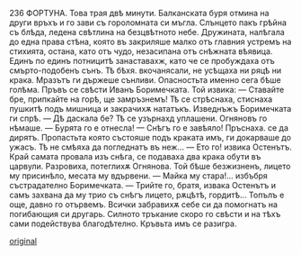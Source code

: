 ﻿236
ФОРТУНА.
Това трая двѣ минути. Балканската буря отмина на други връхъ и го зави съ гороломната си мъгла. Слънцето пакъ грѣйна съ блѣда, ледена свѣтлина на безцвѣтното небе.
Дружината, налѣгала до една права стѣна, която въ закриляше малко отъ главния устремъ на стихията, остана, като отъ чудо, незасипана отъ снѣжната вѣявица. Единъ по единъ потницитѣ занаставахж, като че се пробуждаха отъ смърто-подобенъ сънъ. Тѣ бѣхя. вкочанясали, не усѣщаха ни ряцѣ ни крака. Мразътъ ги държеше сънливи. Опасностьта именно сега бѣше голѣма. Пръвъ се свѣсти Иванъ Боримечката. Той извика:
— Ставайте бре, припкайте на горѣ, ще замръзнемъ!
Тѣ се стрѣснаха, стиснаха пушкитѣ подъ мишница и закрачихѫ нататъкъ. Изведнъжъ Боримечката ги спрѣ.
— Дѣ даскала бе?
Тѣ се узърнахд уплашени. Огняновъ го нѣмаше.
— Бурята го е отнесла!
— Снѣгъ го е завѣяло!
Пръснаха. се да дирятъ. Пропастьта която състояше подъ краката имъ, ги докарваше до ужасъ. Тѣ не смѣяха да погледнатъ въ неж...
— Ето го! извика Остенътъ.
Край самата провала изъ снѣга, се подаваха два крака обути въ царвули. Разровиха, потеглихѫ Огнянова. Той бѣше безжизненъ, лицето му присинѣло, месата му вдървени.
— Майка му стара!... избъбря състрадателно Боримечката.
— Трийте го, братя, извака Остенътъ и самъ захвана да му трио съ снѣгъ лицето, рѫцѣтѣ, гордитѣ... Топълъ е още, давно го отървемъ.
Всички забравихѫ себе си да помогнатъ на погибающия си другарь. Силното тръкание скоро го свѣсти и на тѣхъ сами подействува благодѣтелно. Кръвьта имъ се разигра.

[original](images/267.jpg)